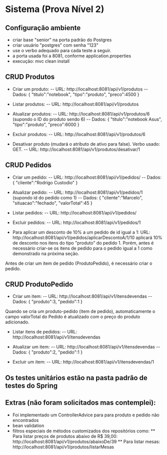 # Sistema (Prova Nível 2)

## Configuração ambiente

- criar base "senior" na porta padrão do Postgres
- criar usuário "postgres" com senha "123"
- use o verbo adequado para cada teste a seguir.
- a porta usada foi a 8081, conforme application.properties
- execução:
mvc clean install

## CRUD Produtos

- Criar um produto: 
-- URL: http://localhost:8081/api/v1/produtos
-- Dados:
{
  "titulo":"notebook",
  "tipo":"produto",
  "preco":4500
}

- Listar produtos:
-- URL: http://localhost:8081/api/v1/produtos

- Atualizar produtos:
-- URL: http://localhost:8081/api/v1/produtos/6  (supondo o ID do produto sendo 6)
-- Dados:
{
	"titulo":"notebook Asus",
  "tipo":"produto",
  "preco":6000
}

- Excluir produtos:
-- URL: http://localhost:8081/api/v1/produtos/6

- Desativar produto (mudará o atributo de ativo para false). Verbo usado: GET.
-- URL: http://localhost:8081/api/v1/produtos/desativar/1


## CRUD Pedidos

- Criar um pedido:
-- URL: http://localhost:8081/api/v1/pedidos/
-- Dados:
{
	"cliente":"Rodrigo Custodio"
}

- Atualizar pedido:
-- URL: http://localhost:8081/api/v1/pedidos/1  (supondo id do pedido como 1)
-- Dados:
{
         "cliente":"Marcelo",
	 "situacao":"fechado",
	 "valorTotal":45
}

- Listar pedidos:
-- URL: http://localhost:8081/api/v1/pedidos/

- Excluir pedidos:
-- URL: http://localhost:8081/api/v1/pedidos/1

- Para aplicar um desconto de 10% a um pedido de id igual a 1:
URL: http://localhost:8081/api/v1/pedidos/aplicarDescontoA/1/10
aplicará 10% de desconto nos itens do tipo "produto" do pedido 1. Porém, antes é necessário criar-se os itens de pedido para o pedido igual a 1 como demonstrado na próxima seção.

Antes de criar um item de pedido (ProdutoPedido), é necessário criar o pedido.

## CRUD ProdutoPedido

- Criar um item:
-- URL: http://localhost:8081/api/v1/itensdevendas
-- Dados:
{
	"produto":3,
	"pedido":1
}

Quando se cria um produto-pedido (item de pedido), automaticamente o campo valorTotal do Pedido é atualizado com o preço do produto adicionado.

- Listar itens de pedidos:
-- URL: http://localhost:8081/api/v1/itensdevendas

- Atualizar um item:
-- URL: http://localhost:8081/api/v1/itensdevendas
-- Dados:
{
	"produto":2,
	"pedido":1
}

- Excluir um item:
-- URL: http://localhost:8081/api/v1/itensdevendas/1

## Os testes unitários estão na pasta padrão de testes do Spring

## Extras (não foram solicitados mas contemplei):

- Foi implementado um ControllerAdvice para para produto e pedido não encontrados
- bean validation
- filtros especiais de métodos customizados dos repositórios como:
** Para listar preços de produtos abaixo de R$ 39,00: http://localhost:8081/api/v1/produtos/abaixoDe/39
** Para listar mesas: http://localhost:8081/api/v1/produtos/listarMesas
 
